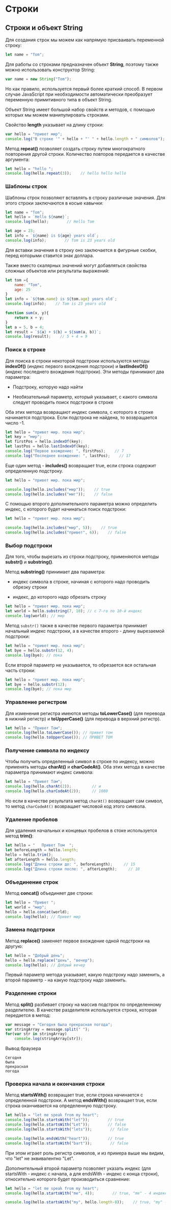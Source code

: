 # Строки

## Строки и объект String

Для создания строк мы можем как напрямую присваивать переменной строку:

```js
let name = "Tom";
```

Для работы со строками предназначен объект **String**, поэтому также можно использовать конструктор String:

```js
var name = new String("Tom");
```

Но как правило, используется первый более краткий способ. В первом случае JavaScript при необходимости автоматически преобразует 
переменную примитивного типа в объект String.

Объект String имеет большой набор свойств и методов, с помощью которых мы можем манипулировать строками.

Свойство **length** указывает на длину строки:

```js
var hello = "привет мир";
console.log("В строке '" + hello + "' " + hello.length + " символов");
```

Метод **repeat()** позволяет создать строку путем многократного повторения другой строки. Количество повторов передается в качестве аргумента:

```js
let hello = "hello ";
console.log(hello.repeat(3));    // hello hello hello
```

### Шаблоны строк

Шаблоны строк позволяют вставлять в строку различные значения. Для этого строки заключаются в косые кавычки:

```js
let name = "Tom";
let hello = `Hello ${name}`;
console.log(hello);        // Hello Tom

let age = 23;
let info = `${name} is ${age} years old`;
console.log(info);        // Tom is 23 years old
```

Для вставки значения в строку оно заключается в фигурные скобки, перед которыми ставится знак доллара.

Также вместо скалярных значений могут добавляться свойства сложных объектов или результаты выражений:

```js
let tom ={
    name: "Tom",
    age: 25
}
let info = `${tom.name} is ${tom.age} years old`;
console.log(info);    // Tom is 23 years old

function sum(x, y){
    return x + y;
}
let a = 5, b = 4;
let result = `${a} + ${b} = ${sum(a, b)}`;
console.log(result);    // 5 + 4 = 9
```

### Поиск в строке

Для поиска в строки некоторой подстроки используются методы **indexOf()** (индекс первого вхождения подстроки) и 
**lastIndexOf()** (индекс последнего вхождения подстроки). Эти методы принимают два параметра:

- Подстроку, которую надо найти

- Необязательный параметр, который указывает, с какого символа следует проводить поиск подстроки в строке

Оба этих метода возвращают индекс символа, с которого в строке начинается подстрока. Если подстрока не найдена, то возвращается число -1.

```js
let hello = "привет мир. пока мир";
let key = "мир";
let firstPos = hello.indexOf(key);
let lastPos = hello.lastIndexOf(key);
console.log("Первое вхождение: ", firstPos);    // 7
console.log("Последнее вхождение: ", lastPos);    // 17
```

Еще один метод - **includes()** возвращает true, если строка содержит определенную подстроку.

```js
let hello = "привет мир. пока мир";

console.log(hello.includes("мир"));    // true
console.log(hello.includes("миг"));    // false
```

С помощью второго дополнительного параметра можно определить индекс, с которого будет начинаться поиск подстроки:

```js
let hello = "привет мир. пока мир";

console.log(hello.includes("мир", 5));    // true
console.log(hello.includes("привет", 6));    // false
```

### Выбор подстроки

Для того, чтобы вырезать из строки подстроку, применяются методы **substr()** и **substring()**.

Метод **substring()** принимает два параметра:

- индекс символа в строке, начиная с которого надо проводить обрезку строки

- индекс, до которого надо обрезать строку

```js
let hello = "привет мир. пока мир";
let world = hello.substring(7, 10); // с 7-го по 10-й индекс
console.log(world); // мир
```

Метод `substr()` также в качестве первого параметра принимает начальный индекс подстроки, а в качестве второго - длину вырезаемой 
подстроки:

```js
let hello = "привет мир. пока мир";
let bye = hello.substr(12, 4);
console.log(bye); // пока
```

Если второй параметр не указывается, то обрезается вся остальная часть строки:

```js
let hello = "привет мир. пока мир";
let bye = hello.substr(12);
console.log(bye); // пока мир
```

### Управление регистром

Для изменения регистра имеются методы **toLowerCase()** (для перевода в нижний регистр) и 
**toUpperCase()** (для перевода в верхний регистр).

```js
let hello = "Привет Том";
console.log(hello.toLowerCase()); // привет том
console.log(hello.toUpperCase()); // ПРИВЕТ ТОМ
```

### Получение символа по индексу

Чтобы получить определенный символ в строке по индексу, можно применять методы **charAt()** и **charCodeAt()**. 
Оба этих метода в качестве параметра принимают индекс символа:

```js
let hello = "Привет Том";
console.log(hello.charAt(2));         // и
console.log(hello.charCodeAt(2));     // 1080
```

Но если в качестве результата метод `charAt()` возвращает сам символ, то метод `charCodeAt()` возвращает числовой код 
этого символа.

### Удаление пробелов

Для удаления начальных и концевых пробелов в стоке используется метод **trim()**:

```js
let hello = "   Привет Том  ";
let beforeLength = hello.length;
hello = hello.trim();
let afterLength = hello.length;
console.log("Длина строки до: ", beforeLength);     // 15
console.log("Длина строки после: ", afterLength);     // 10
```

### Объединение строк

Метод **concat()** объединяет две строки:

```js
let hello = "Привет ";
let world = "мир";
hello = hello.concat(world);
console.log(hello); // Привет мир
```

### Замена подстроки

Метод **replace()** заменяет первое вхождение одной подстроки на другую:

```js
let hello = "Добрый день";
hello = hello.replace("день", "вечер");
console.log(hello); // Добрый вечер
```

Первый параметр метода указывает, какую подстроку надо заменить, а второй параметр - на какую подстроку надо заменить.

### Разделение строки

Метод **split()** разбивает строку на массив подстрок по определенному разделителю. В качестве разделителя используется 
строка, которая передается в метод:

```js
var message = "Сегодня была прекрасная погода";
var stringArray = message.split(" ");
for(var str in stringArray)
    console.log(stringArray[str]);
```

Вывод браузера

```browser
Сегодня
была
прекрасная
погода
```

### Проверка начала и окончания строки

Метод **startsWith()** возвращает true, если строка начинается с определенной подстроки. А метод **endsWith()** 
возвращает true, если строка оканчивается на определенную подстроку.

```js
let hello = "let me speak from my heart";
console.log(hello.startsWith("let"));        // true
console.log(hello.startsWith("Let"));        // false
console.log(hello.startsWith("lets"));        // false

console.log(hello.endsWith("heart"));        // true
console.log(hello.startsWith("bart"));        // false
```

При этом играет роль регистр символов, и из примера выше мы видим, что "let" не эквивалентно "Let".

Дополнительный второй параметр позволяет указать индекс (для startsWith - индекс с начала, а для endsWith - индекс с конца строки), относительно которого будет производиться 
сравнение:

```js
let hello = "let me speak from my heart";
console.log(hello.startsWith("me", 4));        // true, "me" - 4 индекс с начала строки

console.log(hello.startsWith("my", hello.length-8));    // true, "my" - 8 индекс с конца
```

